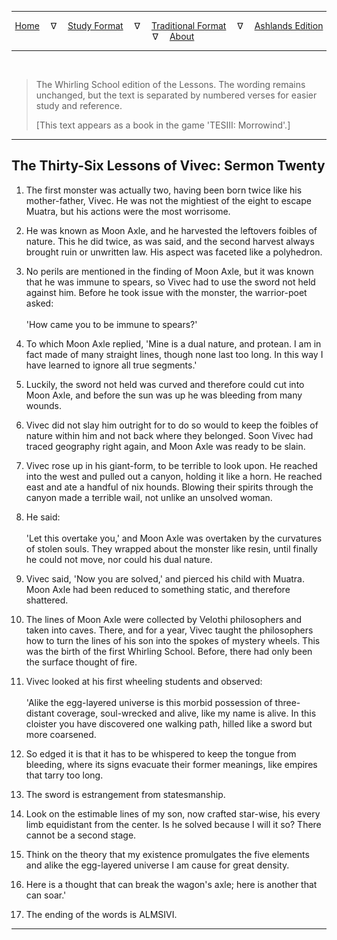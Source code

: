 
---

<!--- Jekyll Page Links -->

<center>
<a href="../../../index.html">Home</a>
&emsp;&nabla;&emsp;
<a href="../../index-study.html">Study Format</a>
&emsp;&nabla;&emsp;
<a href="../../index-traditional.html">Traditional Format</a>
&emsp;&nabla;&emsp;
<a href="../../index-ashlands.html">Ashlands Edition</a>
&emsp;&nabla;&emsp;
<a href="../../../about.html">About</a>
</center>

<!--- Markdown Body Below: -->

---

&emsp;

> The Whirling School edition of the Lessons. The wording remains unchanged, but the text is separated by numbered verses for easier study and reference.
>
> \[This text appears as a book in the game 'TESIII: Morrowind'.\]

---

## The Thirty-Six Lessons of Vivec: Sermon Twenty

1. The first monster was actually two, having been born twice like his mother-father, Vivec. He was not the mightiest of the eight to escape Muatra, but his actions were the most worrisome.

2. He was known as Moon Axle, and he harvested the leftovers foibles of nature. This he did twice, as was said, and the second harvest always brought ruin or unwritten law. His aspect was faceted like a polyhedron.

3. No perils are mentioned in the finding of Moon Axle, but it was known that he was immune to spears, so Vivec had to use the sword not held against him. Before he took issue with the monster, the warrior-poet asked:\
\
'How came you to be immune to spears?'

4. To which Moon Axle replied, 'Mine is a dual nature, and protean. I am in fact made of many straight lines, though none last too long. In this way I have learned to ignore all true segments.'

5. Luckily, the sword not held was curved and therefore could cut into Moon Axle, and before the sun was up he was bleeding from many wounds.

6. Vivec did not slay him outright for to do so would to keep the foibles of nature within him and not back where they belonged. Soon Vivec had traced geography right again, and Moon Axle was ready to be slain.

7. Vivec rose up in his giant-form, to be terrible to look upon. He reached into the west and pulled out a canyon, holding it like a horn. He reached east and ate a handful of nix hounds. Blowing their spirits through the canyon made a terrible wail, not unlike an unsolved woman.

8. He said:\
\
'Let this overtake you,' and Moon Axle was overtaken by the curvatures of stolen souls. They wrapped about the monster like resin, until finally he could not move, nor could his dual nature.

9. Vivec said, 'Now you are solved,' and pierced his child with Muatra. Moon Axle had been reduced to something static, and therefore shattered.

10. The lines of Moon Axle were collected by Velothi philosophers and taken into caves. There, and for a year, Vivec taught the philosophers how to turn the lines of his son into the spokes of mystery wheels. This was the birth of the first Whirling School. Before, there had only been the surface thought of fire.

11. Vivec looked at his first wheeling students and observed:\
\
'Alike the egg-layered universe is this morbid possession of three-distant coverage, soul-wrecked and alive, like my name is alive. In this cloister you have discovered one walking path, hilled like a sword but more coarsened.

12. So edged it is that it has to be whispered to keep the tongue from bleeding, where its signs evacuate their former meanings, like empires that tarry too long.

13. The sword is estrangement from statesmanship.

14. Look on the estimable lines of my son, now crafted star-wise, his every limb equidistant from the center. Is he solved because I will it so? There cannot be a second stage.

15. Think on the theory that my existence promulgates the five elements and alike the egg-layered universe I am cause for great density.

16. Here is a thought that can break the wagon's axle; here is another that can soar.'

17. The ending of the words is ALMSIVI.

---
